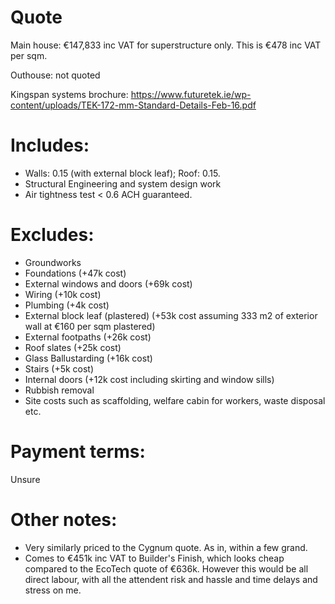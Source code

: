 # Quote

Main house: €147,833 inc VAT for superstructure only. This is €478 inc VAT per sqm.

Outhouse: not quoted

Kingspan systems brochure: https://www.futuretek.ie/wp-content/uploads/TEK-172-mm-Standard-Details-Feb-16.pdf

# Includes:

- Walls: 0.15 (with external block leaf); Roof: 0.15.
- Structural Engineering and system design work
- Air tightness test < 0.6 ACH guaranteed.

# Excludes:

- Groundworks
- Foundations (+47k cost)
- External windows and doors (+69k cost)
- Wiring (+10k cost)
- Plumbing (+4k cost)
- External block leaf (plastered) (+53k cost assuming 333 m2 of exterior wall at €160 per sqm plastered)
- External footpaths (+26k cost)
- Roof slates (+25k cost)
- Glass Ballustarding (+16k cost)
- Stairs (+5k cost)
- Internal doors (+12k cost including skirting and window sills)
- Rubbish removal
- Site costs such as scaffolding, welfare cabin for workers, waste disposal etc.

# Payment terms:

Unsure

# Other notes:

- Very similarly priced to the Cygnum quote. As in, within a few grand.
- Comes to €451k inc VAT to Builder's Finish, which looks cheap compared to the EcoTech quote of €636k. However this would be all direct labour, with all the attendent risk and hassle and time delays and stress on me.
